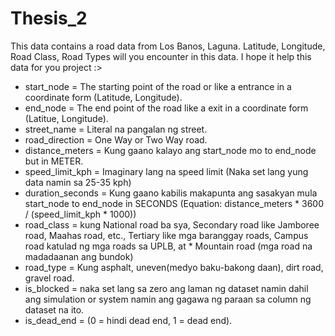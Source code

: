 # Thesis_2
This data contains a road data from Los Banos, Laguna. Latitude, Longitude, Road Class, Road Types will you encounter in this data. I hope it help this data for you project :>

* start_node = The starting point of the road or like a entrance in a coordinate form (Latitude, Longitude).
* end_node = The end point of the road like a exit in a coordinate form (Latitue, Longitude).
* street_name = Literal na pangalan ng street.
* road_direction = One Way or Two Way road.
* distance_meters = Kung gaano kalayo ang start_node mo to end_node but in METER.
* speed_limit_kph = Imaginary lang na speed limit (Naka set lang yung data namin sa 25-35 kph)
* duration_seconds = Kung gaano kabilis makapunta ang sasakyan mula start_node to end_node in SECONDS (Equation: distance_meters * 3600 / (speed_limit_kph * 1000))
* road_class = kung National road ba sya, Secondary road like Jamboree road, Maahas road, etc., Tertiary like mga baranggay roads, Campus road katulad ng mga roads sa UPLB, at * Mountain road (mga road na madadaanan ang bundok)
* road_type = Kung asphalt, uneven(medyo baku-bakong daan), dirt road, gravel road.
* is_blocked = naka set lang sa zero ang laman ng dataset namin dahil ang simulation or system namin ang gagawa ng paraan sa column ng dataset na ito.
* is_dead_end = (0 = hindi dead end, 1 = dead end).

